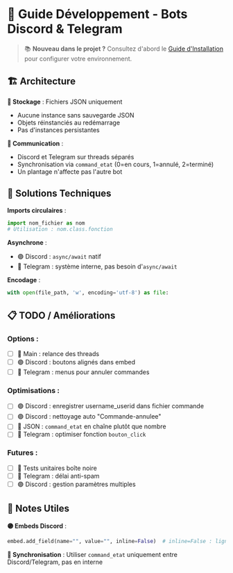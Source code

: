# 🤖 Guide Développement - Bots Discord & Telegram

> 📚 **Nouveau dans le projet ?** Consultez d'abord le [Guide d'Installation](installation.md) pour configurer votre environnement.

## 🏗️ Architecture
**📁 Stockage** : Fichiers JSON uniquement
- Aucune instance sans sauvegarde JSON
- Objets réinstanciés au redémarrage
- Pas d'instances persistantes

**📡 Communication** :
- Discord et Telegram sur threads séparés
- Synchronisation via `command_etat` (0=en cours, 1=annulé, 2=terminé)
- Un plantage n'affecte pas l'autre bot

## 🔧 Solutions Techniques

**Imports circulaires** :
```python
import nom_fichier as nom
# Utilisation : nom.class.fonction
```

**Asynchrone** :
- 🟣 Discord : `async/await` natif
- 🔵 Telegram : système interne, pas besoin d'`async/await`

**Encodage** :
```python
with open(file_path, 'w', encoding='utf-8') as file:
```

## 📋 TODO / Améliorations

### **Options** :
- [ ] 🔧 Main : relance des threads
- [ ] 🟣 Discord : boutons alignés dans embed
- [ ] 🔵 Telegram : menus pour annuler commandes

### **Optimisations** :
- [ ] 🟣 Discord : enregistrer username_userid dans fichier commande
- [ ] 🟣 Discord : nettoyage auto "Commande-annulee"
- [ ] 📁 JSON : `command_etat` en chaîne plutôt que nombre
- [ ] 🔵 Telegram : optimiser fonction `bouton_click`

### **Futures** :
- [ ] 🧪 Tests unitaires boîte noire
- [ ] 🔵 Telegram : délai anti-spam
- [ ] 🟣 Discord : gestion paramètres multiples

## 📝 Notes Utiles

**🟣 Embeds Discord** :
```python
embed.add_field(name="", value="", inline=False)  # inline=False : ligne complète
```

**🔗 Synchronisation** : Utiliser `command_etat` uniquement entre Discord/Telegram, pas en interne
